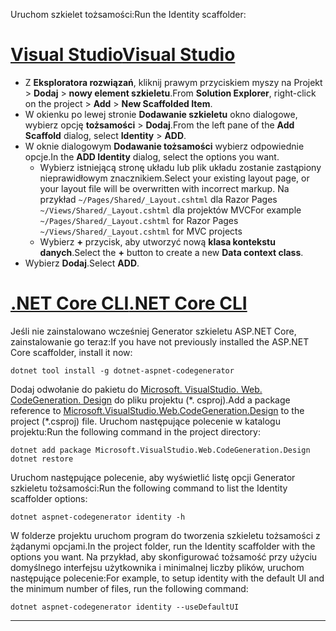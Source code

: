 <span data-ttu-id="73070-101">Uruchom szkielet tożsamości:</span><span class="sxs-lookup"><span data-stu-id="73070-101">Run the Identity scaffolder:</span></span>

# <a name="visual-studiotabvisual-studio"></a>[<span data-ttu-id="73070-102">Visual Studio</span><span class="sxs-lookup"><span data-stu-id="73070-102">Visual Studio</span></span>](#tab/visual-studio)

* <span data-ttu-id="73070-103">Z **Eksploratora rozwiązań**, kliknij prawym przyciskiem myszy na Projekt > **Dodaj** > **nowy element szkieletu**.</span><span class="sxs-lookup"><span data-stu-id="73070-103">From **Solution Explorer**, right-click on the project > **Add** > **New Scaffolded Item**.</span></span>
* <span data-ttu-id="73070-104">W okienku po lewej stronie **Dodawanie szkieletu** okno dialogowe, wybierz opcję **tożsamości** > **Dodaj**.</span><span class="sxs-lookup"><span data-stu-id="73070-104">From the left pane of the **Add Scaffold** dialog, select **Identity** > **ADD**.</span></span>
* <span data-ttu-id="73070-105">W oknie dialogowym **Dodawanie tożsamości** wybierz odpowiednie opcje.</span><span class="sxs-lookup"><span data-stu-id="73070-105">In the **ADD Identity** dialog, select the options you want.</span></span>
  * <span data-ttu-id="73070-106">Wybierz istniejącą stronę układu lub plik układu zostanie zastąpiony nieprawidłowym znacznikiem.</span><span class="sxs-lookup"><span data-stu-id="73070-106">Select your existing layout page, or your layout file will be overwritten with incorrect markup.</span></span> <span data-ttu-id="73070-107">Na przykład `~/Pages/Shared/_Layout.cshtml` dla Razor Pages `~/Views/Shared/_Layout.cshtml` dla projektów MVC</span><span class="sxs-lookup"><span data-stu-id="73070-107">For example `~/Pages/Shared/_Layout.cshtml` for Razor Pages `~/Views/Shared/_Layout.cshtml` for MVC projects</span></span>
  * <span data-ttu-id="73070-108">Wybierz **+** przycisk, aby utworzyć nową **klasa kontekstu danych**.</span><span class="sxs-lookup"><span data-stu-id="73070-108">Select the **+** button to create a new **Data context class**.</span></span>
* <span data-ttu-id="73070-109">Wybierz **Dodaj**.</span><span class="sxs-lookup"><span data-stu-id="73070-109">Select **ADD**.</span></span>

# <a name="net-core-clitabnetcore-cli"></a>[<span data-ttu-id="73070-110">.NET Core CLI</span><span class="sxs-lookup"><span data-stu-id="73070-110">.NET Core CLI</span></span>](#tab/netcore-cli)

<span data-ttu-id="73070-111">Jeśli nie zainstalowano wcześniej Generator szkieletu ASP.NET Core, zainstalowanie go teraz:</span><span class="sxs-lookup"><span data-stu-id="73070-111">If you have not previously installed the ASP.NET Core scaffolder, install it now:</span></span>

```dotnetcli
dotnet tool install -g dotnet-aspnet-codegenerator
```

<span data-ttu-id="73070-112">Dodaj odwołanie do pakietu do [Microsoft. VisualStudio. Web. CodeGeneration. Design](https://www.nuget.org/packages/Microsoft.VisualStudio.Web.CodeGeneration.Design/) do pliku projektu (\*. csproj).</span><span class="sxs-lookup"><span data-stu-id="73070-112">Add a package reference to [Microsoft.VisualStudio.Web.CodeGeneration.Design](https://www.nuget.org/packages/Microsoft.VisualStudio.Web.CodeGeneration.Design/) to the project (\*.csproj) file.</span></span> <span data-ttu-id="73070-113">Uruchom następujące polecenie w katalogu projektu:</span><span class="sxs-lookup"><span data-stu-id="73070-113">Run the following command in the project directory:</span></span>

```dotnetcli
dotnet add package Microsoft.VisualStudio.Web.CodeGeneration.Design
dotnet restore
```

<span data-ttu-id="73070-114">Uruchom następujące polecenie, aby wyświetlić listę opcji Generator szkieletu tożsamości:</span><span class="sxs-lookup"><span data-stu-id="73070-114">Run the following command to list the Identity scaffolder options:</span></span>

```dotnetcli
dotnet aspnet-codegenerator identity -h
```

<span data-ttu-id="73070-115">W folderze projektu uruchom program do tworzenia szkieletu tożsamości z żądanymi opcjami.</span><span class="sxs-lookup"><span data-stu-id="73070-115">In the project folder, run the Identity scaffolder with the options you want.</span></span> <span data-ttu-id="73070-116">Na przykład, aby skonfigurować tożsamość przy użyciu domyślnego interfejsu użytkownika i minimalnej liczby plików, uruchom następujące polecenie:</span><span class="sxs-lookup"><span data-stu-id="73070-116">For example, to setup identity with the default UI and the minimum number of files, run the following command:</span></span>

```dotnetcli
dotnet aspnet-codegenerator identity --useDefaultUI
```

---
